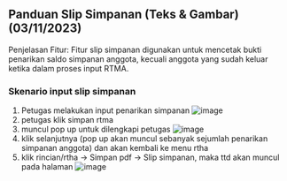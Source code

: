 ## Panduan Slip Simpanan (Teks & Gambar) (03/11/2023)
Penjelasan Fitur: Fitur slip simpanan digunakan untuk mencetak bukti penarikan saldo simpanan anggota, kecuali anggota yang sudah keluar ketika dalam proses input RTMA.
### Skenario input slip simpanan
1. Petugas melakukan input penarikan simpanan
![image](https://github.com/normanfd/panduan_rtma_mobile/assets/37357830/d9aa55de-44a9-4329-94b2-00d41fb07ca8)
2. petugas klik simpan rtma
3. muncul pop up untuk dilengkapi petugas
![image](https://github.com/normanfd/panduan_rtma_mobile/assets/37357830/f90692b7-eace-46ab-bb1a-4d3c69ff0d4e)
4. klik selanjutnya (pop up akan muncul sebanyak sejumlah penarikan simpanan anggota) dan akan kembali ke menu rtha
5. klik rincian/rtha -> Simpan pdf -> Slip simpanan, maka ttd akan muncul pada halaman
![image](https://github.com/normanfd/panduan_rtma_mobile/assets/37357830/505ea7f7-2eef-4a2e-b69b-8053ae715afd)
